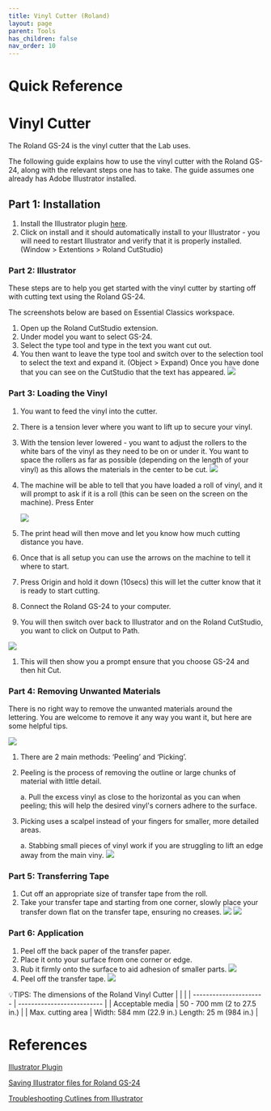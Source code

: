 ```yaml
---
title: Vinyl Cutter (Roland)
layout: page
parent: Tools
has_children: false
nav_order: 10
---
```


# Quick Reference

# Vinyl Cutter

The Roland GS-24 is the vinyl cutter that the Lab uses.

The following guide explains how to use the vinyl cutter with the Roland GS-24, along with the relevant steps one has to take. The guide assumes one already has Adobe Illustrator installed.

## Part 1: Installation

1. Install the Illustrator plugin [here](https://exchange.adobe.com/apps/cc/15901/roland-cutstudio-plugin-for-ai).
2. Click on install and it should automatically install to your Illustrator - you will need to restart Illustrator and verify that it is properly installed. (Window > Extentions > Roland CutStudio)

### Part 2: Illustrator

These steps are to help you get started with the vinyl cutter by starting off with cutting text using the Roland GS-24.

The screenshots below are based on Essential Classics workspace.

1. Open up the Roland CutStudio extension.
2. Under model you want to select GS-24.
3. Select the type tool and type in the text you want cut out.
4. You then want to leave the type tool and switch over to the selection tool to select the text and expand it. (Object > Expand) Once you have done that you can see on the CutStudio that the text has appeared.
   ![](/assets/images/vinyl_cutter/text-cut-studio.gif)

### Part 3: Loading the Vinyl

1. You want to feed the vinyl into the cutter.
2. There is a tension lever where you want to lift up to secure your vinyl.
3. With the tension lever lowered - you want to adjust the rollers to the white bars of the vinyl as they need to be on or under it. You want to space the rollers as far as possible (depending on the length of your vinyl) as this allows the materials in the center to be cut.
   ![](/assets/images/vinyl_cutter/tension_bar.svg)
4. The machine will be able to tell that you have loaded a roll of vinyl, and it will prompt to ask if it is a roll (this can be seen on the screen on the machine). Press Enter

   ![](/assets/images/vinyl_cutter/vinyl_detected.gif)

5. The print head will then move and let you know how much cutting distance you have.
6. Once that is all setup you can use the arrows on the machine to tell it where to start.
7. Press Origin and hold it down (10secs) this will let the cutter know that it is ready to start cutting.
8. Connect the Roland GS-24 to your computer.
9. You will then switch over back to Illustrator and on the Roland CutStudio, you want to click on Output to Path.

![](/assets/images/vinyl_cutter/output_path1.gif)

1.  This will then show you a prompt ensure that you choose GS-24 and then hit Cut.

### Part 4: Removing Unwanted Materials

There is no right way to remove the unwanted materials around the lettering. You are welcome to remove it any way you want it, but here are some helpful tips.

![](/assets/images/vinyl_cutter/tools.svg)

1. There are 2 main methods: ‘Peeling’ and ‘Picking’.
2. Peeling is the process of removing the outline or large chunks of material with little detail.

   a. Pull the excess vinyl as close to the horizontal as you can when peeling; this will help the desired vinyl's corners adhere to the surface.

3. Picking uses a scalpel instead of your fingers for smaller, more detailed areas.

   a. Stabbing small pieces of vinyl work if you are
   struggling to lift an edge away from the main viny.
   ![](/assets/images/vinyl_cutter/unwanted_materials.svg)

### Part 5: Transferring Tape

1. Cut off an appropriate size of transfer tape from the roll.
2. Take your transfer tape and starting from one corner, slowly place your transfer down flat on the transfer tape, ensuring no creases.
   ![](/assets/images/vinyl_cutter/setup_transfer_paper.svg)
   ![](/assets/images/vinyl_cutter/transfer_paper.jpg)

### Part 6: Application

1. Peel off the back paper of the transfer paper.
2. Place it onto your surface from one corner or edge.
3. Rub it firmly onto the surface to aid adhesion of smaller parts.
   ![](/assets/images/vinyl_cutter/transfer_to_surface.svg)
4. Peel off the transfer tape.
   ![](/assets/images/vinyl_cutter/final_product1.svg)

💡TIPS: The dimensions of the Roland Vinyl Cutter
| | |
| ---------------------- | -------------------------- |
| Acceptable media | 50 - 700 mm (2 to 27.5 in.) |
| Max. cutting area | Width: 584 mm (22.9 in.) Length: 25 m (984 in.) |

# References

[Illustrator Plugin](https://exchange.adobe.com/apps/cc/15901/roland-cutstudio-plugin-for-ai)

[Saving Illustrator files for Roland GS-24](https://www.youtube.com/watch?v=cT2VukASY-s)

[Troubleshooting Cutlines from Illustrator](https://www.youtube.com/watch?v=3Fg1Hmunlcw)
